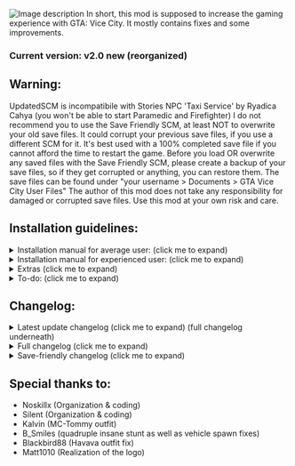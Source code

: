 ![Image description](https://cdn.discordapp.com/attachments/404222921440231435/653619316964458507/updatedscmlogofinal.png)
In short, this mod is supposed to increase the gaming experience with GTA: Vice City. It mostly contains fixes and some improvements.
### Current version: v2.0 new (reorganized)

## Warning:
UpdatedSCM is incompatibile with Stories NPC 'Taxi Service' by Ryadica Cahya (you won't be able to start Paramedic and Firefighter)
I do not recommend you to use the Save Friendly SCM, at least NOT to overwrite your old save files.
It could corrupt your previous save files, if you use a different SCM for it.
It's best used with a 100% completed save file if you cannot afford the time to restart the game.
Before you load OR overwrite any saved files with the Save Friendly SCM, please create a backup of your save files, so if they get corrupted or anything, you can restore them. The save files can be found under "your username > Documents > GTA Vice City User Files"
The author of this mod does not take any responsibility for damaged or corrupted save files. Use this mod at your own risk and care.


## Installation guidelines:

<details>
  <summary>Installation manual for average user: (click me to expand)</summary>
	
1. Download [Mod Loader](https://github.com/thelink2012/modloader/releases).

2. Also download [ThirteenAG's Ultimate ASI Loader](https://github.com/ThirteenAG/Ultimate-ASI-Loader/releases).

3. First, extract the Ultimate ASI Loader and copy all of its content to where you installed your game (root folder).
This, by default (on 64 bit systems and non-Steam version) should be "C:\Program Files (x86)\Rockstar Games\Grand Theft Auto Vice City"

4. Extract the mod loader archive and
	* copy the "modloader.asi" file to the (now existing) "scripts" folder.
	* copy the "modloader" directory from the archive to the game's installed root folder (as earlier in step 3)

5. Extract "UpdatedSCM" archive and then find and open "Mod Loader Version"

6.Copy "UpdatedSCM" folder to your Mod Loader folder inside of game's root directory
</details>



<details>
  <summary>Installation manual for experienced user: (click me to expand)</summary>
	*WARNING: ALWAYS create a backup of the original files and then do the necessary changes.

6. Copy folders "data", "text" to the root game's directory.
	* Alternatively, use SaveFriendlySCM

7. In "data > maps > nbeachw > nbeachw.ide", change line:

`3830, buildingsite2, buildingsite2, 1, 108, 128`

To:

`3830, buildingsite2, buildingsite2, 1, 300, 128`

Change line:

`3948, LODngst2mesh, LODnbeachwbig, 1, 2000, 0`

To:

`3948, LODngst2mesh, buildingsite2, 1, 3000, 132`

Next change the following line:

`3964, bldngst2meshdam, buildingsite2, 1, 135, 132`

To:

`3964, bldngst2meshdam, buildingsite2, 1, 300, 132`

And after that, add this line:

`6308, LODngst2meshdam, buildingsite2, 1, 3000, 132`

(If you didn't mod that file before, you can simply overwrite it with the one included in the package.)

	*Warning: You should use the [Open Limit Adjuster](https://github.com/ThirteenAG/III.VC.SA.LimitAdjuster/releases) to avoid the game crashing after that.

8. To be able to enter the interior of the Howlin' Petes, you also need to change a COL file. Extract your "downtows.col" from gta3.img archive and replace the dowbikershop.col with the one from the "extras" folder. To modify COL files, use [steve-m's COL Editor](http://ce2.steve-m.com).

9. I highly recommend using [CLEO](http://cleo.li/download.html) and using "extras > cleo > cs-playmodels.cs" if you wish to have support for all the player CS models. 
	*Warning: Cleo scripts might not work well under modloader, so copy it to your game root directory's cleo folder instead.

***


1. Replace "main.scm" with "data > main.scm" file.
2. Replace language GXT files in the "text" folder.
3. Add and replace these new models (and their textures) files to the gta3.img:

	* CSplay12.dff (add)
	* CSplay12.txd (add)
	* CSplay13.dff (add)
	* CSplay13.txd (add)
	* **csruger.dff** (add) <<= make sure to add this!
	* **csruger.txd** (add) <<= make sure to add this!
	* **delcsb.dff** (add) <<= make sure to add this!
	* **delcsb.txd** (add) <<= make sure to add this!
	* dowbikershop.dff (replace)
	* IGavery.dff (add)
	* IGavery.txd (add)
	* IGdlove.dff (add)
	* IGdlove.txd (add)
	* **LODngst2mesh.dff** (add) <<= make sure to add this!
	* **LODngst2meshdam.dff** (add) <<= make sure to add this!
	* **nbeachw.col** (replace) <<= make sure to add this!
	* **Downtows.col** (replace) <<= make sure to add this!
	* play13.dff (add)
	* play13.txd (add)

	*Warning: The game is going to stall in a black screen if you don't add "csruger.dff" and "csruger.txd" and also delcsb.dff and delcsb.txd" in the mission "Supply & Demand", so at the very least, you have to do that! If you don't add IGavery and IGdlove, they will appear untextured (white) ingame. For MC Tommy, please at least use play13.dff and play13.txd. The CSplay12 and CSplay13 is only needed if you use the extra "cs-playmodels" cleo script.
	The two LOD model files "LODngst2mesh.dff" and "LODngst2meshdam.dff" also collision file "nbeachw.col" are needed to fix the destroyed construction building, so it remains destroyed from far away as well.

	*Warning: Make sure to replace "nbeachw.col" in gta3.img otherwise the game will crash with an unhandled exception after passing "Demolition Man" and driving away as the LOD model won't be able to find its collisions.
</details>


<details>
  <summary>Extras (click me to expand)</summary>
* I highly recommend to check out the few other additional CLEO scripts. See the "readme" file there for more information about what they do.

* If you want to see the "VCPD Cheetah" displayed, then edit "data\default.ide"


	Find line:

	`236, 	vicechee, 	vicechee, 	car, 	CHEETAH, 	CHEETAH, 		null,	ignore, 	10, 	7,	0,		250, 0.7`

	Replace it with (the 6th column with "VCPDCHE"):

	`236, 	vicechee, 	vicechee, 	car, 	CHEETAH, 	VCPDCHE, 		null,	ignore, 	10, 	7,	0,		250, 0.7`


Then edit the appropriate GXT file, and add "VCPDCHE" string with "VCPD Cheetah" or an other localized one. (Note that the included GXT files already contain this change.)


* If you frequently get peds to deliver to at the not-yet-accessible Haitian factory during pizzaboy side mission in Little Havanna, you may overwrite the "paths.ipl". It doesn't do anything else other then removing the ped paths at the Haitian Factory. Afterwards the mission, it's probably the best if you restore the original file.

I also recommend to use [NW-Fixes](http://www.mediafire.com/file/ozr53qz061rdc1b/NW_Fixes.zip/file) (and put that one to higher priority in Modloader), the two are quite interrelated now.
</details>


<details>
  <summary>To-do: (click me to expand)</summary>

- Fix S.W.A.T attacking the player in "The Job" even through you lost wanted level in Pay 'n' Spray.
- Fix Army spawning and attacking the player outside of Fort Baxter.
- Skippable phone-calls. (The same way like in GTA SA/LCS)
- Replace Leaf Links bridge traffic flow workaround with a proper fix (Check how VCS does it maybe?)
- Fix possible crash when starting new game quickly after the Ken's office intro cutscene skip?
- Fix the Jury not falling out of the car in "Jury Fury" if headshotted inside of the admiral with an M4 rifle (original VC bug)
</details>


## Changelog:

<details>
  <summary>Latest update changelog (click me to expand) (full changelog underneath)</summary>
- Fixes and improvements:	
- Replaced Sentinel with Sentinel XS in "The Driver"
- Removed changes related to "slowing down" certain NPC's vehicles in missions included in previous releases, we don't want to touch game's difficulty.
- Phil's Patriot in "Boomshine Saigon" is now fireproof and Phil will no longer flee out of the vehicle if you'll try to catch the car on fire.
- Restored the misplaced waitress in "Messing With The Man" so you can use a mod to fix her model and animations to see it.
- Moved the biker's spawn location in the last cutscene of "Hog Tied" so he'll no longer appear out of nowhere (this is done to support "RestoreCutsceneFOV = 0" option in Widescreen Fix)
- Gang Burritos are now instantly destroyed once you park Angel in the marker in front of Biker Clubhouse in "Hog Tied" (This is done to prevent some weird stuff going on on the cutscene like in the original)
- Fixed misplaced release switch sphere in "The Fastest Boat"
- Fixed sphere in front of the panel not being removed on the cutscene when Tommy presses release switch in "The Fastest Boat"
- "Pizza Boy Mission" is now called "THE WELL STACKED PIZZA" and the game will now display "Pizza odd-job completed" instead of "Pizza boy mission completed" as it's a way more correct sentence (same way like in LCS)
- Lance's "This Way" dialogue line audio no longer gets cut in 'Back Alley Brawl'
- A missing short fade out added in Jury Fury and after the cutscene, player is now moved whether he is in a car or not.
- Mercedes no longer remains as a ped if you quickly leave your car when dropping her off at the Pole Position Strip Club (interrupting the cutscene).
- Health pickup at Washington Hospital moved back to original location.
- Vercetti's gang vehicle removed.
- Ocean View Hotel's door does not remain so dark as before when entering the interior.
- Removed script-related censorship limitations for German and French languages.
- Fixed the spawn location fo the wooden Leaf Links bridge's hidden package.
- Pole Position Strip Club now only open for the player after 'Back Alley Brawl' is completed.
- A bit more delay added for the Pole Position Strip Club's bar girl audio sayings.
- Fixed Leaf Links bridge traffic flow not spawning.
- Fixed an issue related to VCPD HQ where the player would recive 2 stars wanted level upon leaving it.
- Cell Phone will no longer ring inside certain interiors making the interior door closed and resulting in player being stuck inside until you either anwser the call or wait until it stops ringing.
- New features:
- You can now skip Phone calls same way you do in GTA SA/LCS.
- New GXT Source format, GXT changes required for the mod are now re-done from scratch.
- Initial Ken's cutscene is now skippable (since you're in a vehicle: with the acceleration key).
- Spand Express driver in "Jury Fury" now aggressively drives away from the traffic accident once you pass or fail the mission.
</details>

<details>
  <summary>Full changelog (click me to expand)</summary>
Fixes:

- Fixed the sphere in front of the Ocean View Hotel during the intro, now it's destroyed as soon as you approach the marker instead of after the cutscene ends.
- Fixed some grammar mistakes regarding death messages of NPCs in the missions (LCS/VCS uses the same approach)
- You no longer have to be in a vehicle after losing wanted level in 'Treacherous Swine' for the mission to pass. (now you can indeed pass it on foot or in a vehicle, you don't have to use the Pay 'n' Spray)
- Vehicles in 'The Party' will no longer despawn and spawn again after the yacht cutscene, resulting in the player's vehicle and the parked cars getting repaired if you damaged them before the cutscene.
- Fixed a bug where severe side-missions wouldn't play "Mission Passed" sound after you pass them.
- You can no longer go back with the boat in 'The Fastest Boat' before releasing it from the docks.
- The courier should no longer get stuck if you skip his cutscene in 'Mall Shootout'
- Fixed the appearance of the construction building that you destroy in 'Demolition Man'
- The third Cuban should also die now if he somewhat gets stuck while charging at the sniper in "Cannon Fodder"
- Fixed looped arrow marker in the mission "V.I.P" (that's the reason behind why it seemed standstill) and delivering client with the rival taxi will no longer fail the mission.
- Game no longer crashes when you type cheat BIGBANG to destroy all vehicles in first cutscene while Ken is driving to his office (making this a fast way to get your game started if you're impatient)
- Weather will now reset to extra sunny (like the other two Avery missions) in Two Bit Hit (previously if it's raining, the rain falls inside the limo)
- "Use this" subtitle will now be displayed in 'Treacherous Swine' at the right timing.
- Fixed(?) random traffic vehicle passing by in 'Alloy Wheels of Steel' (might be sometimes visible)???
- In 'Sir, Yes Sir' mission, "I'm getting out of here" will no longer play if both the soldiers in the tank are dead, and the "Civilian in the TANK! STOP HIM!" will no longer play if all soldiers are killed?????
- GDA now spawns earlier, before Phil says "I told you not to touch that alarm!" (before you can see him spawning if you quickly jump down from upstairs)
- Fixed randomization in FUD.
- Game no longer says 'tutorial' messages around Ocean View Hotel while on a mission?????
- Fixed the text bug with 80 hidden packages (now will say either Diaz's Mansion or Vercetti Estate)
- Male ped in 'The Shootist' is now the one used in the cutscene instead of MALE01.
- Fixed some male actors being created as female ones.
- Prostitute health bonus is no longer removed upon saving.
- Fixed widescreen issues in Avery missions and at the end of G-spotlight.
- The player can no longer move before the cutscenes in Avery missions (previously you could even move enough to KO yourself with the limo)
- Fixed the model destroys at the end of 'Jury Fury'???
- The GiGN no longer disappear after you chase after Pierre in the mission 'Mall Shootout'???
- Fixed bug in 'The Shootist' when you start mission using a weapon that's not a Colt pistol???
- Fixed the stuck animation in 'The Fastest Boat' after releasing the Squalo.
- In 'Treacherous Swine', after you start the mission (finished initial cutscene) in the black fade you can no longer move (previously you can accidentally get into the water)
- Fixed cutscene's end when buying the Cherry Popper Icecreams asset (previously the old lady remains visible)
- Fixed dark sky glitch in severe missions: 
	- after cutscene in 'The Fastest Boat'
	- during "Skakedown"
	- during "Bar Brawl"
- The weapons for sale at Ammu-Nation / tool stores were wonky or floating out of bounds: now the weapons lie flat against the wall instead of floating away from it.
- Fixed the Pole Position Strip Club's dark world bike glitch. (!!!Need to check if this fix is still there as you updated interior.txt with possibly older older one)
- Lot of GXT (text) fixes and improvements.
- In 'Hog Tied', Tommy no longer gets stuck when leaving the bike at the mission's end.
- Fixed the cellphone-weapon selecting glitch (prevents Tommy from glitching weapons in place of phone during a call and its the same exact behaviour like in LCS) 
- Several various bugfixes in sh*t (structure errors, but now also shuffles between ALL random dialogues)
- Fixed some broken vehicle spawn points these being:
	- The rewarded Hunter at Ocean Beach is now positioned at the helipad properly.
	- Now both the Admiral and Stretch spawns simultaneously at the Mansion.
- Fixed the bodyguards in Vercetti Estate almost never spawning (the ones you get after 100% completion)
- Fixed the quadruple insane stunt.
- Fixed mansion spawn point for Pizzaboy, after completing the Pizza Delivery sidemission, it now spawns properly (only after you passed the mission 'Rub Out').
- The hidden package under Starfish Island bridge is no longer below the ground.
- Fixed Havana Outfit (cuban) clothing pickup being no longer accessible if you do some missions in certain order.
- Fixed a player animation stuck bug in 'The Job' (when you get out of the car around the bank area).

- Some fixes from the Japanese re-release:
	- The message 'Come back when you have finished the Biker gang missions.' is shown for 4 seconds instead of 1
	- Duration of Pole Position mission complete cutscene is slightly longer.
	- The Infernus spawn inside the mall is disabled during 'All Hands On Deck!'
	- The driver of Candy's car in 'Recruitment Drive' can no longer be shot while in the car.
	- The limo driver and Candy can no longer be shot while in the car in 'Martha's Mug Shot'. In addition, the driver no longer 		responds to threats and the limo is fireproof.
	- During 'Cannon Fodder', the player now leaves the taxi slightly before the Cubans, instead of right after.
	- The Voodoo's with Cubans in 'Trojan Voodoo' are now fireproof, and the Cubans no longer respond to threats.
	- The Topfun van is no longer locked in position at the end of 'Bombs Away!'
	- Bugfix in 'Love Juice' regarding trying to pick up Mercedes. It is now only possible in a car or motorcycle (with exception 		Pizza Boy/Baggage) as per instructed. No more easy heli rides!
	- The player is now removed from any vehicle and the vehicle despawned after the intro cutscene in 'Publicity Tour' if he was 		in one.
	- Lance now appears as IGBudy3 instead of the usual IGBuddy in 'Death Row'.	


Changes and improvements made to the original:

- The "press TAB to answer the call" textbox should now always display, the game now correctly destroys previous textboxes????
- Added 'Time' indicator next to the clock in Vigilante, Firefighter, Paramedic, Pizzaboy, Shooting Range and Cone Crazy missions, like it appears in other GTA games
- The Love Fist limo now has a 10% chance of alarm going off once you steal it
- Added a briefcase in restored 'Supply & Demand' cutscene.
- Removed Tommy's hands movement animations in 'Treacherous Swine' when shouting at Gonzalez because of holding a chainsaw which is heavy.
- Added a 'TIME:' next to the timer in the 'PCJ Playground' like in other side missions and GTA VCS.
- Silent's contribution: 'The Job' mission code cleanup)
- Patients in the Paramedic side-mission will now only enter the Ambulance when it is stopped (preventing from easy accident killings)
- The Pole Position Club is now accessible without buying it, and the private service is also available, but it will cost you $50 each segment instead of $5 and it will not complete the asset mission, regardless of how much you stay, without you buying the asset first
- Included the spanish translation now
- In 'Jury Fury', damaging the Admiral will now make the jury enter the car instead of just doing nothing
- Cubans entering your vehicle at the start of 'Cannon Fodder' now takes longer than two seconds
- Rico should now fade away at end of 'Cannon Fodder' (and also unkillable by the player during that time, since he is vital to the upcoming storyline)
- Timer in taxi mission will be set according to destination each time, thus the time will not increase infinitely anymore??????
- You cannot start the mission 'Alloy Wheels of Steel' if the player is wearing cop outfit.
- No more infinite ammo with the pistol in 'The Shootist' in the first round, and you can also no longer shoot before the message "live ammunition...
- Time is now adjusted to 23:00 when you visit Cortez's yacht in 'The Party' (due to the Colonel saying: "Buenas noches!" - indicating night time)??
- The target in 'Four Iron' will now escape when you hit him with a (not-so-deadly) weapon from the distance (otherwise if you do not get too close, you can easily kill him without him moving an inch)
- In 'All Hands On Deck', the heli drivers and hunter driver are changed to FSFA
- Phil now sits in the left side of the Patriot in Boomshine Saigon
- In 'Sir, Yes Sir!' mission, the army now use M4 instead of Ruger.
- In 'The Job' mission, you will now have to lose your wanted level before initiating the bank robbery.
- Increased bike's health in 'G-spotlight'
- The taxi driver in taxi sidemission will not enter as passenger anymore (because when he does, Tommy can no longer enter back to that taxi)??????
- Added slow motion effect in 'Psycho Killer' while the psycho kills the security guard (in one shot now)??????
- No more afternoon time setting in 'Supply & Demand'
- Skimmer inside large hangar at airport now spawns after mission 'Dildo Dodo'????
- Romero Hearse now spawns next to "The Well Stacked Pizza" restaurant in Little Haiti after 'Two Bit Hit'
- Changed text from "Mission failed" to "Pizza mission ended" when you turn off pizza mission needs revisit the text??
- The 'G-spotlight' mission now starts at 22:00 instead of 17:00
- Added two star wanted level if you fail the mission 'Waste the Wife'
- Changed the two identical HMYAP peds in the Bobcat in 'Autocide' (now the driver is BMODK)
- Vehicles and targets no longer instantly disappear in 'Autocide'
- Replaced the HMYRI ped in 'Road Kill' with the Burger guy
- Army gang now carries MP5 as secondary weapon.
- Moved the unique white admiral at the mansion and tucked it next to the stairs
- Random possibility of vigilante and ambulance vehicles being locked.
- Lowered percentage of alarm triggering on Admiral at Vercetti's mansion (25% instead of 50%)
- Added a second Securicar at the bank
- In 'Jury Fury', the woman the jury is talking to will now disappear (with running) instead of remaining in the alley motionlessly
- Limos now have unique colors in 'Keep Your Friends Close'
- The mobs now wear Uzi instead of Tec-9s in 'Keep Your Friends Close'
- Sonny's ruger is replaced to M4 in 'Keep Your Friends Close'
- After you release the Squalo in 'The Fastest Boat', an alarm will sound off.
- The Diaz goons in 'Treacherous Swine' are now CLA and CLB (originally they are both CLA)
- The shark goons no longer fly the sparrows during "Phnom Penh '86" (HMORI -> sea sparrow, WMOBU -> sparrow)???
- Moved the golf outfit pickup from the Golf Club entrance to 'Jocksports' store in Vice Point where you pick it up on a mission.
- Moved Candy closer to the limo in "Martha's Mug Shot", also changed one GDA to GDB (if you use a different texture for him)needs tweaking
- In 'Psycho Killer', added HMYAP ped to drive the Trashmaster, also changed one GDA to GDB (if you use a different texture for him)
- In 'Naval Engagement', fixed Rico standing far too close to the edge of the pier, also edited checkpoint to reflect this???
- Restored unused snoring sound effect in 'No Escape?' and changed the seated cop's animation to Lance's as seen on 'Death Row' (the animation will reset after you break Cam out)????
- In mission 'Cop Land', added alarm to the coffee shop once you blow it all to hell, also reduced the fade a little in an attempt to hide the transition
- In mission 'RC Bandit Race', randomized the vehicle colours (originally all were always the same colour)
- The PSG-1 (laser) rifle pickup is changed to the regular Sniper one in 'Cannon Fodder'
- In 'All Hands On Deck!' mission, the GiGN now arrive in the FBI Washington (instead of the regular Washington)needs to be removed makes no sense
- More bad guy variety in 'The Fastest Boat' (looks better than having to face the same HMYST guys)
- In 'Demolition Man', now HMYAP and WMYCW are the workers (instead of just WMYCW)
- In 'Demolition Man', there is now GDA and GDB instead of just GDA (if you use a different texture)
- In 'Treacherous Swine', at the penthouse, if you park a vehicle near the entrance it will now disappear when Gonzales is leaving???
- Added a chauffeur, Avery Carrington and Donald Love when the limo arrives.
- From the Coach controlled by the AI, random peds will exit now and not only MALE01?????
- In 'All Hands on Deck!', Colonel's sailors have more difference in models (instead of all being CGONA)
- After 'All Hands on Deck' and 'Rub Out' mission is completed, the speeder you earned will spawn at Vercetti's mansion????
- Increased Diaz's health in 'Rub Out' to increase difficulty.
- Increased Sonny's and Lance's health in 'Keep Your Friends Close' to increase difficulty
- In 'Supply & Demand', CBA and CBB is used instead of just CBA
- In 'Supply & Demand', the freelancer is now visible on the Marquis.
- In 'Supply & Demand', Lance is now visible in the Squalo before you trigger the cutscene.
- Added unused cutscene in 'Supply & Demand'
- 'Supply & Demand' now takes place during daytime because of the seagull sound in the readded cutscene
- Increased garage vehicle storage limit, small garages now can hold up to 2 vehicles (like a car and a bike) while all other garages up to 4 vehicles???
	- Links View Apartment: 2
	- Ocean Heights Apartment: 2
	- El Swanko Casa: 2
- Bank job mission(s) will now only be available after you anwser Kent's Paul's phone call.
- BMYBB and WMYST model used in 'Recruitment Drive' instead of three BMYCR
- Different models now used for enemies in 'Gun Runner' (BMYCR, BMYPI, HMYRI, HMYST, WMYCR)
- Spaz shotgun replaced to Stubby shotgun and M60 to M4 in 'Gun Runner' (smaller weapons more fitting to the small crates)
- The counter for drug deals (Distribution) no longer resets back to 0 (only after 1000 deals), it keeps adding up (no longer need to do 50 all at once)
- Slightly increased detection of the pizzabox because sometimes when you toss the pizza at them, they don't comprehend it
- Red Tracksuit outfit now gets unlocked after completion of Juju Scramble (instead of being available since the very beginning of the game)
- Increased the owners health in Ammu-Nation and tool stores (they do not die as quickly now)
- Rico's boat is now removed after completing 'Stunt Boat Challenge'
- Restored Lance's beta lines in 'Back Alley Brawl' (only plays when you go near the Pole Position Strip Club)
- In 'Autocide' when you quickly kill both Marcus Hammond and Franco Carter, game will no longer say they have noticed you.
- In 'Cop Land' ending at the "asset text" display, the camera is moved to hide the 'see-through' entrance.
- Added more ped variety in 'The Job' (inside the bank)
- Tommy is relocated at the back seat of the Admiral in intro cutscene.
- Post mission monologues in KENT1 and BARON5 are now handled by a separate script.
- All R3 submissions now require a double-tap to cancel, like in LCS and VCS.
- Tidied up dialogue from 'In the Beginning' (Subtitles now synchronise properly)??
- Updated pickup names for tracksuits (now you can tell which colour is which, and which is unlocked on what mission; I.E - Black tracksuit outfit delivered to downtown etc)
- Added bit of dialogue where Tommy says 'I work for-' before Diaz tells him to shurrup?
- GDA and GDB appear as the security now (so one can give a different texture to GDB)
- In 'Hog Tied' mission, the shark gang members no longer fade away like ghosts.
- Added MC Tommy outfit (available after completing 'Hog Tied' mission).
- Drug dealer in Love Juice changed to BMYCR from BMYBB.
- You can no longer block the courier's path with a car in "Mall Shootout" (at the exit).
- Mesa Grande in Fort Baxter Air Base (like on VCS, spawns after mission "The Fastest Boat")????
- Stretch in front of hotel in Washington Beach near the Pay 'n' Spray by Apartment 3C.
- Fixed monologues after KENT1, after Avery's business advice call
- Fixed monologue in BARON5 - now plays only after the mission is passed
- Fixed monologues in ROCKB1, COUNT1, CAP_1 - their behaviour now matches stock post-cutscene monologues
- Removed unused code from OVALRNG, JUNKFUD, HJ, USJ, sh*t, SECURI, IMPORT, CELL, PICKUPS
	- Note: Save-friendly SCM doesn't seem to load old save games with these above, so it remained as it was.
- Mercedes will now only say "Do you mind me resting my hand in your lap?" in 'The Party' mission if she sits next to you in a car.
- Added two extra audio lines in "The Job" by Tommy if you get the attention of the cops: "Crap, now the cops are onto us!", "And we're not even there yet!"
 	- Phil's Patriot position slightly changed.??
- Tommy's clothes are no longer reverted to his default one when entering missions 'Riot', 'Four Iron', 'No Escape?', 'Cop Land'.
- Voodoo model now gets destroyed in 'Cannon Fodder' instead of the non-existing 'Stinger' (original car)??
- Hotring cars now spawn as a reward after completing the mission "Hotring" (similarly to Bloodring)??
- Spand Express now spawns regularly after you complete "Riot" (at that mission location)
- The "An Old Friend..." as the latest mission if you save the game before Lawyer's first mission is now displayed instead of "In the beginning..."????
- Added the PS2 scene skips in the intro "Enter does a full skip and Shift/Space/LMB do partial skips. Also made the gamepad do a full skip with Cross/A and partial skip with Triangle/Y. Both Cross and Start just perform a full cutscene skip."
- In mission 'Jury Fury', the woman the jury talks with is WFYBU instead of BFYBE, and the golfer now runs over a construction worker (WMYCW) instead of dockworker (HMYAP)
- After the Spand Express van hits the Admiral in 'Jury Fury', it now drops a screwdriver and a hammer, instead of two hammers.
- Speeder given by Cortez now matches colour of the one attached to the yacht.
- Ingame maverick from "Phnom Penh '86" now matches the cutscene Maverick's colour.
- Tommy's sitting position inside the Maverick is now at the back seat in mission "Phnom Penh '86" (when picked up by Lance after you got the money)???
- Tommy now walks over to Lance's Stallion during the beginning of 'Rub Out'.
- Restored unused 'yt_gangplnk_tmp' prop at the marina.
- Added Ambulance spawn point in front of hospital in Little Havana (similar to Vice City Stories).
- Solid black palette used for UC vehicles changed to a lighter shade (still black).
- At the Pole Position Strip Club, if the barkeeper's alive, she will now say some random lines to you if you get nearby to the counter (these were unused audio).
- Restored Tommy's speaking animation with the french in "Mall Shoutout" and with Lance in "Guardian Angels" (at the carpark).
- Lance now doesn't disappear instantly in Guardian Angels after the bike ambush (if you ever looked back before getting on the bike, he just vanished without a trace...).
- Phnom Penh '86 now includes three additional audio lines: "You sure is better at shooting than talking." and "Thanks. You're a real charmer yourself." and "I know, Tommy."
- Supply & Demand now includes the lines: "We made it! Those other boats ain't VIP class." (when reaching the Marquis), "They're matchwood! And fish food!" while damaging the cuban ships, plus "Bridge coming up!" after the jetty part (if the helicopter is still there).
- In The Job mission, Tommy now says "New threads, huh? You need more than that, pal!" during the closing cutscene in response to Kent Paul. Also the line from "Yeah, and you'll put somebody's eye out!" is now said after "For god's sake, Phil, stop waving that thing around!"
- Added some audio lines ingame:
	- During the mission "The Chase" after the Shark boss gets into the BF injection, Tommy will soon make the remark: "Sick of 		these pricks!"
	- During the mission "Death Row", Diaz's goons will taunt you verbally at the junk yard: "Do you think you can get away with 		this?".
	- During the mission "Keep your Friends Close", Tommy will now shout "Sonny? SONNY! I'm coming for ya!" in response to Sonny's 		killing order.
	- Strippers now say some comments to you in the Pole Position Club when the camera changes, at the private stripteaser room. -		This might increase the monotonous scene's atmosphere a bit.

- Phone call additions:
	- During Umberto Robina's call, Tommy will now reply with an additional "Yeah, maybe..." when Umberto asks: "wanna work for 		me?"
	- Ken Rosenberg now gives you some business advice (after completing the mission 'Shakedown')
	- Kent Paul rings you up regarding the the SWAT retirement fund which is later seized in the mission 'The Job', happens shortly 		after you purchase the Malibu Club.
	- Phil Cassidy now calls after you complete the last storyline mission (Keep your Friends Close)
	- Mercedes now also rings you up after you complete the mission 'Rub Out'.
	- Mercedes now rants to you about Jezz Torrent after you complete the mission 'Love Juice'.

- Tommy is more talkative and says a few more inner-monologues to the player:
	- After completing the mission 'Death Row'
	- After completing the mission 'Rub Out'
	- After initial cutscene of 'Love Juice'
	- After initial cutscene of 'Spilling the Beans'
	- After initial cutscene of 'Cap the Collector'
	- After finishing with Avery's business advice call (after 'Shakedown')
</details>


<details>
  <summary>Save-friendly changelog (click me to expand)</summary>
This save-friendly version contains only fixes, but nothing that would make your old save game files crash or force you to start a new game.
Audio additions are all removed because they might cause some ... bugs and then make it unable to complete the game..The old saved ones.
Also there are no model changes of any kind. Though some vehicle additions exist as CLEO scripts.

**Warning!**
Despite these changes not breaking old save games, in these saved games you _might_ see weird glitches like an unusual floating building, something misbehaving, or some missing collision. So use this at your own risk and it's still best practice to start a new game above all else to make sure everything goes smoothly!

- Removed a misplaced pedestrian in the cutscene of the mission 'Messing With the Man' (only his head was visible).
- Speeder given by Cortez now matches colour of the one attached to the yacht.
- Ingame maverick from "Phnom Penh '86" now matches the cutscene Maverick's colour
- Tommy's sitting position inside the Maverick is now at the back seat in mission "Phnom Penh '86" (when picked up by Lance after you got the money)
- Restored Tommy's speaking animation with the french in "Mall Shoutout" and with Lance in "Guardian Angels" (at the carpark).
- Lance now does not disappear instantly in Guardian Angels after the bike ambush (if you ever looked back before getting on the bike, he just vanished without a trace...).
- Fixed a player animation stuck bug in 'The Job' (when you get out of the car around the bank area).
- Tommy now walks over to Lance's Stallion during the beginning of 'Rub Out'.
- The hidden package under Starfish Island is no longer below the ground.
- Player can move around after picking up the chef's cellphone, instead of being locked in place.
- Solid black palette used for UC vehicles changed to a lighter shade (still black).
- Tommy's clothes are no longer reverted to his default one when entering missions 'Riot', 'Four Iron', 'No Escape?', 'Cop Land'.
- You can no longer block the courier's path with a car in "Mall Shootout" (at the exit).
- In 'Hog Tied' mission, the shark gang members no longer fade away like ghosts.
- In 'Hog Tied', Tommy no longer gets stuck when leaving the bike at the mission's end.
- Cheetah, Infernus, Stretch and Banshee no longer disappears in "The Party".
- Added two star wanted level if you fail the mission 'Waste the wife'
- The GiGN no longer disappear after you chase after Pierre in the mission 'Mall Shootout'
- The 'G-spotlight' mission now starts at 22:00 instead of 17:00
- Fixed widescreen error at the end of G-spotlight
- Decreased the speed of Hilary's Sabre Turbo a bit
- Moved Candy closer to the limo in "Martha's Mug Shot"
- In mission 'RC Bandit Race', randomized the vehicle colours (originally all were always the same colour)
- Decreased the last target's bike speed in 'Autocide'
- Vehicles and targets no longer instantly disappear in 'Autocide'
- In 'Naval Engagement', fixed Rico standing far too close to the edge of the pier, also edited checkpoint to reflect this
- In mission 'Cop Land', added alarm to the coffee shop once you blow it all to hell, also reduced the fade a little in an attempt to hide the transition
- In 'Jury Fury', the woman the jury is talking to will now disappear (with running) instead of remaining in the alley motionlessly
- The speed of drug dealer in 'Love Juice' is slightly decreased
- In 'Treacherous Swine', after you start the mission (finished initial cutscene) in the black fade you can no longer move (previously you can accidently get into the water)
- In 'Treacherous Swine', at the penthouse, if you park a vehicle near the entrance it will now disappear when Gonzales is leaving
- After you release the Squalo in 'The Fastest Boat', an alarm will sound off
- Fixed the stuck animation in 'The Fastest Boat' after releasing the Squalo
- Fixed widescreen errors in Avery missions
- The player can no longer move before the cutscenes in Avery missions (previously you could even move enough to KO yourself with the limo)
- Limos now have unique colors in 'Keep Your Friends Close'
- Fixed dark sky glitch after cutscene in 'The Fastest Boat'
- Fixed cutscene's end when buying the Cherry Popper Icecreams asset (previously the old lady remains visible)
- Lance is no longer visible when you go back after you got the briefcase in 'Guardian Angels'
- Slightly increased detection of the pizzabox because sometimes when you toss the pizza at them, they don't comprehend it
- Moved Phil to back seat of Patriot in 'Boomshine Saigon'
- Rico's boat is now removed after completing 'Stunt Boat Challenge'
- In 'Autocide' when you quickly kill both Marcus Hammond and Franco Carter, game will no longer say they have noticed you
- In 'Cop Land' ending at the "asset text" display, the camera is moved to hide the 'see-through' entrance
- Tommy is relocated at the back seat of the Admiral in intro cutscene
- Fix some male actors being created as female ones
- You now need to get into a car to pass the mission in 'Treacherous Swine'
- Added slow motion effect in 'Psycho Killer' while the psycho kills the security guard (in one shot now)
- Increased bike's health in 'G-spotlight'
- GDA now spawns earlier, before Phil says "I told you not to touch that alarm!" (before you can see him spawning if you quickly jump down from upstairs)
- Phil now sits in the left side of the Patriot and is moved to the back seat. in Boomshine Saigon
- In 'Sir, Yes Sir!' mission, the army now use M4 instead of Ruger
- Time is now adjusted to 23:00 when you visit Cortez's yacht in 'The Party' (due to the Colonel saying: "Buenas noches!" - indicating night time)
- The target in 'Four Iron' will now escape when you hit him with a (not-so-deadly) weapon from the distance (otherwise if you do not get too close, you can easily kill him without him moving an inch)
- No more infinite ammo with the pistol in 'The Shootist' in the first round, and you can also no longer shoot before the message "live ammunition..."
- "Use this" subtitle will now be displayed in 'Treacherous Swine' at the right timing
- Weather will now reset to extra sunny (like the other two Avery missions) in Two Bit Hit (previously if it's raining, the rain falls inside the limo)
- Game no longer crashes when you type cheat BIGBANG to destroy all vehicles in first cutscene while Ken is driving to his office (making this a fast way to get your game started if you're impatient)
- In 'Jury Fury', damaging the Admiral will now make the jury enter the car instead of just doing nothing
- The bike in 'G-Spotlight' is now damage-proof
- Cubans entering your vehicle at the start of 'Cannon Fodder' now takes longer than two seconds
- The third Cuban should also die now if he somewhat gets stuck while charging at the sniper
- Rico should now fade away at end of 'Cannon Fodder' (and also unkillable by the player during that time, since he is vital to the upcoming storyline)
- In 'V.I.P.', fixed looped arrow marker (that's the reason behind why it seemed standstill) and delivering him with the rival taxi will no longer fail the mission
- Patients in the Paramedic side-mission will now only enter the Ambulance when it is stopped (preventing from easy accident killings)
- The courier should no longer get stuck if you skip his cutscene in 'Mall Shootout'
- You can no longer go back with the boat in 'The Fastest Boat' before releasing it from the docks
- Tweaked the wanted level check in 'Treacherous Swine' (now you can indeed pass it on foot or in a vehicle, you don't have to use the Pay 'n' Spray)
- Removed Tommy hand animations in 'Treacherous Swine' when shouting at Gonzalez because of holding a chainsaw which is heavy.
- Fixed a bug where "Mission Passed" sound wouldn't play after 'PCJ Playground' is passed (Rockstar's Bug)
- Added a 'TIME:' next to the timer in the 'PCJ Playground' like in other side missions and GTA VCS.
- Fine-tuned the car health's check in 'Jury Fury' (hitting it with the fist once or very slightly damaging the car would not not trigger the nearby jury's attention before)
- PCJ-600 in 'G-spotlight' now has increased health so it won't be possible to catch fire with it easily (previous fix didn't work as for some reason the game ignores damage-proof code on bikes)
- Added 'Time' indicator next to the clock in Vigilante, Firefighter, Paramedic, Pizzaboy, Shooting Range and Cone Crazy missions, like it appears in other GTA games
- Vehicles in 'The Party' will no longer despawn and spawn again after the yacht cutscene, resulting in the player's vehicle and the parked cars getting repaired if you damaged them before the cutscene

</details>

## Special thanks to:
 - Noskillx (Organization & coding)
 - Silent (Organization & coding)
 - Kalvin (MC-Tommy outfit)
 - B_Smiles (quadruple insane stunt as well as vehicle spawn fixes)
 - Blackbird88 (Havava outfit fix)
 - Matt1010 (Realization of the logo)
